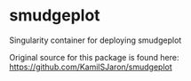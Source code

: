 # smudgeplot
Singularity container for deploying smudgeplot


Original source for this package is found here:
https://github.com/KamilSJaron/smudgeplot


